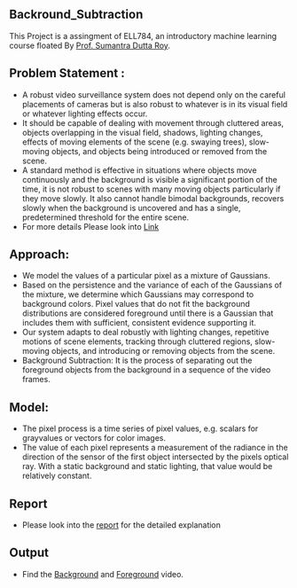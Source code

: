 ## Backround_Subtraction
This Project is a assingment of ELL784, an introductory machine learning course floated By [Prof. Sumantra Dutta Roy](https://www.cse.iitd.ac.in/~sumantra/).

## Problem Statement : 
- A robust video surveillance system does not depend only on the careful placements of cameras but is also robust to whatever is in its visual field or whatever lighting effects occur.
- It should be capable of dealing with movement through cluttered areas, objects overlapping in the visual field, shadows, lighting changes, effects of moving elements of the scene (e.g. swaying trees), slow-moving objects, and objects being introduced or removed from the scene.
- A standard method is effective in situations where objects move continuously and the background is visible a significant portion of the time, it is not robust to scenes with many moving objects particularly if they move slowly. It also cannot handle bimodal backgrounds, recovers slowly when the background is uncovered and has a single, predetermined threshold for the entire scene.
- For more details Please look into [Link](https://www.cse.iitd.ac.in/~sumantra/courses/ml/assignment_1.html)

## Approach:
- We model the values of a particular pixel as a mixture of Gaussians. 
- Based on the persistence and the variance of each of the Gaussians of the mixture, we determine which Gaussians may correspond to background colors. Pixel values that do not fit the background distributions are considered foreground until there is a Gaussian that includes them with sufficient, consistent evidence supporting it. 
- Our system adapts to deal robustly with lighting changes, repetitive motions of scene elements, tracking through cluttered regions, slow-moving objects, and introducing or removing objects from the scene.
- Background Subtraction: It is the process of separating out the foreground objects from the background in a sequence of the video frames.

## Model:
- The pixel process is a time series of pixel values, e.g. scalars for grayvalues or vectors for color images.
- The value of each pixel represents a measurement of the radiance in the direction of the sensor of the first object intersected by the pixels optical ray. With a static background and static lighting, that value would be relatively constant.

## Report
 - Please look into the [report](https://github.com/Mainak1792/Backround_Subtraction/blob/main/Report/Report.md) for the detailed explanation
 
## Output
 - Find the [Background](https://github.com/Mainak1792/Backround_Subtraction/blob/main/assets/background_video.mp4) and [Foreground](https://github.com/Mainak1792/Backround_Subtraction/blob/main/assets/foreground.mp4) video. 
